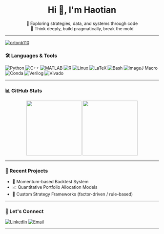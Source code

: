 <h1 align="center">Hi 👋, I'm Haotian</h1>
<p align="center">
  🚀 Exploring strategies, data, and systems through code<br>
  🧠 Think deeply, build pragmatically, break the mold
</p>

---

<p align="left"> <a href="https://github.com/ryo-ma/github-profile-trophy"><img src="https://github-profile-trophy.vercel.app/?username=lhtPeking" alt="ortonb110" /></a> </p>

### 🛠️ Languages & Tools


![Python](https://img.shields.io/badge/-Python-000?&logo=Python)
![C++](https://img.shields.io/badge/-C++-000?&logo=c%2b%2b&logoColor=00599C)
![MATLAB](https://img.shields.io/badge/-MATLAB-000?&logo=mathworks&logoColor=0076A8)
![R](https://img.shields.io/badge/-R-000?&logo=r&logoColor=276DC3)
![Linux](https://img.shields.io/badge/-Linux-000?&logo=linux&logoColor=FCC624)
![LaTeX](https://img.shields.io/badge/-LaTeX-000?&logo=latex&logoColor=008080)
![Bash](https://img.shields.io/badge/-Bash-000?&logo=gnubash&logoColor=white)
![ImageJ Macro](https://img.shields.io/badge/-ImageJ%20Macro-000?&logo=ImageJ&logoColor=white)
![Conda](https://img.shields.io/badge/-Conda-000?&logo=anaconda&logoColor=44A833)
![Verilog](https://img.shields.io/badge/-Verilog-000?&logo=verilog&logoColor=ED1C24)
![Vivado](https://img.shields.io/badge/-Vivado-000?&logo=xilinx&logoColor=F6B400)

---

### 📊 GitHub Stats

<p align="center">
  <img src="https://github-readme-stats.vercel.app/api?username=lhtPeking&show_icons=true&theme=default&hide=stars&count_private=true" height="180px"/>
  <img src="https://github-readme-stats.vercel.app/api/top-langs/?username=lhtPeking&layout=compact&hide=html&theme=default" height="180px"/>
</p>

---

### 🚀 Recent Projects

- 🔬 Momentum-based Backtest System
- 📈 Quantitative Portfolio Allocation Models
- 🧩 Custom Strategy Frameworks (factor-driven / rule-based)

---

### 🤝 Let's Connect

[![LinkedIn](https://img.shields.io/badge/LinkedIn-blue?logo=linkedin&style=flat)](https://linkedin.com/in/your-profile)
[![Email](https://img.shields.io/badge/Email-D14836?logo=gmail&logoColor=white)](mailto:your@email.com)

---
